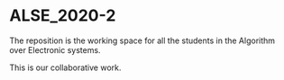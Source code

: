 # ALSE_2020-2
The reposition is the working space for all the students in the Algorithm over Electronic systems.


This is our collaborative work. 
